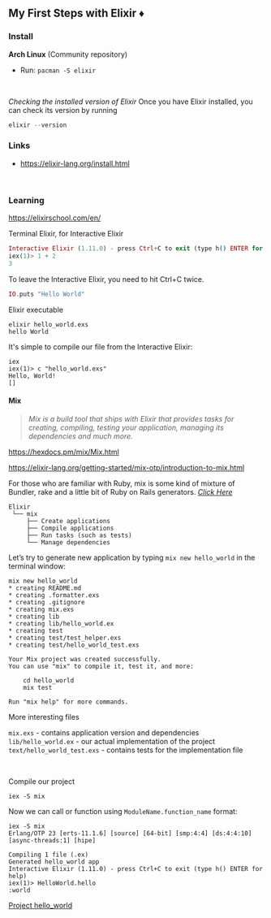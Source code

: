 ## My First Steps with Elixir :diamonds:

### Install

**Arch Linux** (Community repository)

- Run: `pacman -S elixir`

<br>

*Checking the installed version of Elixir*
Once you have Elixir installed, you can check its version by running 

```elixir
elixir --version
```

### Links

- https://elixir-lang.org/install.html

<br>

### Learning

https://elixirschool.com/en/

Terminal Elixir, for Interactive Elixir

```elixir
Interactive Elixir (1.11.0) - press Ctrl+C to exit (type h() ENTER for help)
iex(1)> 1 + 2 
3
```

To leave the Interactive Elixir, you need to hit Ctrl+C twice.

```elixir
IO.puts "Hello World"
```

Elixir executable

```shell
elixir hello_world.exs
hello World
```

It's simple to compile our file from the Interactive Elixir:

```shell
iex
iex(1)> c "hello_world.exs"
Hello, World!
[]
```

#### Mix

> *Mix is a build tool that ships with Elixir that provides tasks for creating, compiling, testing your application, managing its dependencies and much more.*

https://hexdocs.pm/mix/Mix.html

https://elixir-lang.org/getting-started/mix-otp/introduction-to-mix.html

For those who are familiar with Ruby, mix is some kind of mixture of Bundler, rake and a little bit of Ruby on Rails generators. *[Click Here](https://whatdidilearn.info/2017/09/14/elixir-first-steps.html)*

```
Elixir
 └── mix
     ├── Create applications
     ├── Compile applications
     ├── Run tasks (such as tests)
     └── Manage dependencies
```

Let’s try to generate new application by typing `mix new hello_world` in the terminal window:

```shell
mix new hello_world
* creating README.md
* creating .formatter.exs
* creating .gitignore
* creating mix.exs
* creating lib
* creating lib/hello_world.ex
* creating test
* creating test/test_helper.exs
* creating test/hello_world_test.exs

Your Mix project was created successfully.
You can use "mix" to compile it, test it, and more:

    cd hello_world
    mix test

Run "mix help" for more commands.
```

More interesting files

`mix.exs` - contains application version and dependencies
`lib/hello_world.ex` - our actual implementation of the project
`text/hello_world_test.exs` - contains tests for the implementation file

<br>

Compile our project

```shell
iex -S mix
```

Now we can call or function using `ModuleName.function_name` format:

```
iex -S mix
Erlang/OTP 23 [erts-11.1.6] [source] [64-bit] [smp:4:4] [ds:4:4:10] [async-threads:1] [hipe]

Compiling 1 file (.ex)
Generated hello_world app
Interactive Elixir (1.11.0) - press Ctrl+C to exit (type h() ENTER for help)
iex(1)> HelloWorld.hello
:world
```

[Project hello_world](hello_world/)